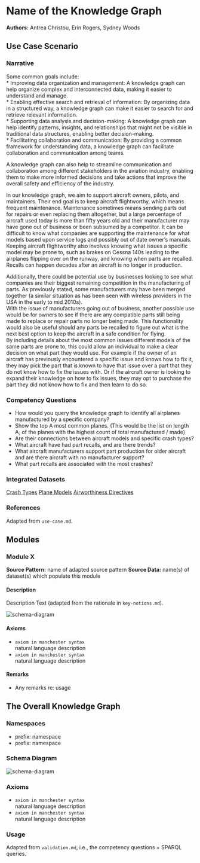 # Name of the Knowledge Graph
**Authors:** Antrea Christou, Erin Rogers, Sydney Woods

## Use Case Scenario
### Narrative 

Some common goals include:<br>
	*	Improving data organization and management: A knowledge graph can help organize complex and interconnected data, making it easier to understand and manage.<br>
	*	Enabling effective search and retrieval of information: By organizing data in a structured way, a knowledge graph can make it easier to search for and retrieve relevant information.<br>
	*	Supporting data analysis and decision-making: A knowledge graph can help identify patterns, insights, and relationships that might not be visible in traditional data structures, enabling better decision-making.<br>
	*	Facilitating collaboration and communication: By providing a common framework for understanding data, a knowledge graph can facilitate collaboration and communication among teams.<br>

A knowledge graph can also help to streamline communication and collaboration among different stakeholders in the aviation industry, enabling them to make more informed decisions and take actions that improve the overall safety and efficiency of the industry.

In our knowledge graph, we aim to support aircraft owners, pilots, and maintainers. Their end goal is to keep aircraft flightworthy, which means frequent maintenance. Maintenance sometimes means sending parts out for repairs or even replacing them altogether, but a large percentage of aircraft used today is more than fifty years old and their manufacturer may have gone out of business or been subsumed by a competitor. It can be difficult to know what companies are supporting the maintenance for what models based upon service logs and possibly out of date owner’s manuals. Keeping aircraft flightworthy also involves knowing what issues a specific model may be prone to, such as brakes on Cessna 140s leading to the airplanes flipping over on the runway, and knowing when parts are recalled. Recalls can happen decades after an aircraft is no longer in production.<br>

Additionally, there could be potential use by businesses looking to see what companies are their biggest remaining competition in the manufacturing of parts. As previously stated, some manufacturers may have been merged together (a similar situation as has been seen with wireless providers in the USA in the early to mid 2010s).<br>
With the issue of manufacturers going out of business, another possible use would be for owners to see if there are any compatible parts still being made to replace or repair parts no longer being made. This functionality would also be useful should any parts be recalled to figure out what is the next best option to keep the aircraft in a safe condition for flying.<br>
By including details about the most common issues different models of the same parts are prone to, this could allow an individual to make a clear decision on what part they would use. For example if the owner of an aircraft has previously encountered a specific issue and knows how to fix it, they may pick the part that is known to have that issue over a part that they do not know how to fix the issues with. Or if the aircraft owner is looking to expand their knowledge on how to fix issues, they may opt to purchase the part they did not know how to fix and then learn to do so.    

### Competency Questions
* How would you query the knowledge graph to identify all airplanes manufactured by a specific company?
* Show the top A most common planes. (This would be the list on length A, of the planes with the highest count of total manufactured / made)  
* Are their connections between aircraft models and specific crash types?
* What aircraft have had part recalls, and are there trends?
* What aircraft manufacturers support part production for older aircraft and are there aircraft with no manufacturer support?
* What part recalls are associated with the most crashes?

### Integrated Datasets
[Crash Types](https://www.kaggle.com/datasets/saurograndi/airplane-crashes-since-1908?resource=download)
[Plane Models](http://aviationdb.net/aviationdb/AircraftQuery#SUBMIT)
[Airworthiness Directives](https://drs.faa.gov/browse/ADFRAWD/doctypeDetails)


### References
Adapted from `use-case.md`.

## Modules
<!-- There should be one module section per module (essentially per key-notion) -->
### Module X
**Source Pattern:** name of adapted source pattern
**Source Data:** name(s) of dataset(s) which populate this module

#### Description
Description Text (adapted from the rationale in `key-notions.md`).

![schema-diagram](./schema-diagram.png)

#### Axioms
* `axiom in manchester syntax` <br />
natural language description
* `axiom in manchester syntax` <br />
natural language description

#### Remarks
* Any remarks re: usage

## The Overall Knowledge Graph
### Namespaces
* prefix: namespace
* prefix: namespace

### Schema Diagram
![schema-diagram](./schema-diagram.png)

### Axioms
* `axiom in manchester syntax` <br />
natural language description
* `axiom in manchester syntax` <br />
natural language description

### Usage
Adapted from `validation.md`, i.e., the competency questions + SPARQL queries.

